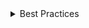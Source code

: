 <details>
  <summary>
    Best Practices
  </summary>

### Do

- Use Text whenever you need to display stylized text
- Use Text to display read-only text
- Use the `as` prop to give the text a semantic meaning. By default, the Text component will result in a `span` element.
</details>
